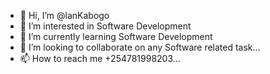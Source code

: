 - 👋 Hi, I’m @lanKabogo
- 👀 I’m interested in Software Development
- 🌱 I’m currently learning Software Development
- 💞️ I’m looking to collaborate on any Software related task...
- 📫 How to reach me +254781998203...

<!---
lanK5/lanK5 is a ✨ special ✨ repository because its `README.md` (this file) appears on your GitHub profile.
You can click the Preview link to take a look at your changes.
--->
